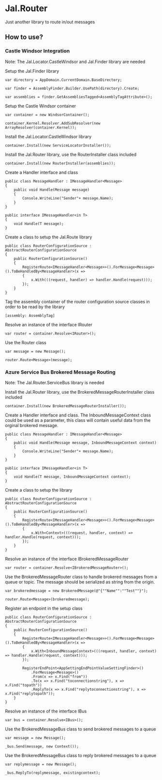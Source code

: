 # Jal.Router
Just another library to route in/out messages

## How to use?

### Castle Windsor Integration

Note: The Jal.Locator.CastleWindsor and Jal.Finder library are needed

Setup the Jal.Finder library

	var directory = AppDomain.CurrentDomain.BaseDirectory;

	var finder = AssemblyFinder.Builder.UsePath(directory).Create;

    var assemblies = finder.GetAssembliesTagged<AssemblyTagAttribute>();

Setup the Castle Windsor container

	var container = new WindsorContainer();

	container.Kernel.Resolver.AddSubResolver(new ArrayResolver(container.Kernel));

Install the Jal.Locator.CastleWindsor library

	container.Install(new ServiceLocatorInstaller());

Install the Jal.Router library, use the RouterInstaller class included

    container.Install(new RouterInstaller(assemblies));

Create a Handler interface and class

    public class MessageHandler : IMessageHandler<Message>
    {
        public void Handle(Message message)
        {
            Console.WriteLine("Sender"+ message.Name);
        }
    }

    public interface IMessageHandler<in T>
    {
        void Handle(T message);
    }

Create a class to setup the Jal.Route library

    public class RouterConfigurationSource : AbstractRouterConfigurationSource
    {
        public RouterConfigurationSource()
        {
            RegisterRoute<IMessageHandler<Message>>().ForMessage<Message>().ToBeHandledBy<MessageHandler>(x =>
            {
                x.With(((request, handler) => handler.Handle(request)));
            });
        }
    }

Tag the assembly container of the router configuration source classes in order to be read by the library

    [assembly: AssemblyTag]
	
Resolve an instance of the interface IRouter

	var router = container.Resolve<IRouter>();

Use the Router class

    var message = new Message();

    router.Route<Message>(message);

### Azure Service Bus Brokered Message Routing

Note: The Jal.Router.ServiceBus library is needed

Install the Jal.Router library, use the BrokeredMessageRouterInstaller class included

    container.Install(new BrokeredMessageRouterInstaller());

Create a Handler interface and class. The InboundMessageContext class could be used as a parameter, this class will contain useful data from the orginal brokered message.

    public class MessageHandler : IMessageHandler<Message>
    {
        public void Handle(Message message, InboundMessageContext context)
        {
            Console.WriteLine("Sender"+ message.Name);
        }
    }

    public interface IMessageHandler<in T>
    {
        void Handle(T message, InboundMessageContext context);
    }

Create a class to setup the library

    public class RouterConfigurationSource : AbstractRouterConfigurationSource
    {
        public RouterConfigurationSource()
        {
            RegisterRoute<IMessageHandler<Message>>().ForMessage<Message>().ToBeHandledBy<MessageHandler>(x =>
            {
                x.With<Context>(((request, handler, context) => handler.Handle(request, context)));
            });
        }
    }

Resolve an instance of the interface IBrokeredMessageRouter

	var router = container.Resolve<IBrokeredMessageRouter>();

Use the BrokeredMessageRouter class to handle brokered messages from a queue or topic. The message should be serialized as string from the origin.

    var brokeredmessage = new BrokeredMessage(@"{""Name"":""Test""}");

    router.Route<Message>(brokeredmessage);

Register an endpoint in the setup class

    public class RouterConfigurationSource : AbstractRouterConfigurationSource
    {
        public RouterConfigurationSource()
        {
            RegisterRoute<IMessageHandler<Message>>().ForMessage<Message>().ToBeHandledBy<MessageHandler>(x =>
            {
                x.With<InboundMessageContext>(((request, handler, context) => handler.Handle(request, context)));
            });

            RegisterEndPoint<AppSettingEndPointValueSettingFinder>()
                .ForMessage<Message>()
                .From(x => x.Find("from"))
                .To(x => x.Find("toconnectionstring"), x => x.Find("topath"))
                .ReplyTo(x => x.Find("replytoconnectionstring"), x => x.Find("replytopath"));
        }
    }

Resolve an instance of the interface IBus

	var bus = container.Resolve<IBus>();

Use the BrokeredMessageBus class to send brokered messages to a queue

    var message = new Message();

    _bus.Send(message, new Context());

Use the BrokeredMessageBus class to reply brokered messages to a queue

    var replymessage = new Message();

    _bus.ReplyTo(replymessage, existingcontext);